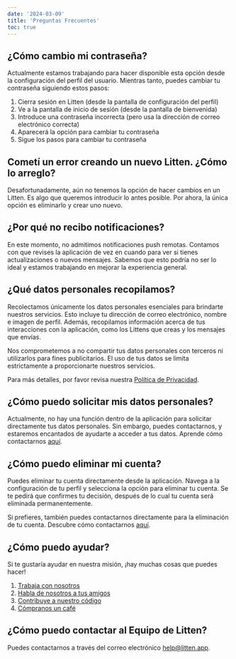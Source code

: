 ```yaml
---
date: '2024-03-09'
title: 'Preguntas Frecuentes'
toc: true
---
```


## ¿Cómo cambio mi contraseña?

Actualmente estamos trabajando para hacer disponible esta opción desde la
configuración del perfil del usuario. Mientras tanto, puedes cambiar tu
contraseña siguiendo estos pasos:

1. Cierra sesión en Litten (desde la pantalla de configuración del perfil)
1. Ve a la pantalla de inicio de sesión (desde la pantalla de bienvenida)
1. Introduce una contraseña incorrecta (pero usa la dirección de correo
   electrónico correcta)
1. Aparecerá la opción para cambiar tu contraseña
1. Sigue los pasos para cambiar tu contraseña

## Cometí un error creando un nuevo Litten. ¿Cómo lo arreglo?

Desafortunadamente, aún no tenemos la opción de hacer cambios en un Litten. Es
algo que queremos introducir lo antes posible. Por ahora, la única
opción es eliminarlo y crear uno nuevo.

## ¿Por qué no recibo notificaciones?

En este momento, no admitimos notificaciones push remotas. Contamos con que
revises la aplicación de vez en cuando para ver si tienes actualizaciones o
nuevos mensajes. Sabemos que esto podría no ser lo ideal y estamos trabajando
en mejorar la experiencia general.

## ¿Qué datos personales recopilamos?

Recolectamos únicamente los datos personales esenciales para brindarte nuestros
servicios. Esto incluye tu dirección de correo electrónico, nombre e imagen de
perfil. Además, recopilamos información acerca de tus interacciones con la
aplicación, como los Littens que creas y los mensajes que envías.

Nos comprometemos a no compartir tus datos personales con terceros ni
utilizarlos para fines publicitarios. El uso de tus datos se limita
estrictamente a proporcionarte nuestros servicios.

Para más detalles, por favor revisa nuestra [Política de Privacidad][privacy].

## ¿Cómo puedo solicitar mis datos personales?

Actualmente, no hay una función dentro de la aplicación para solicitar
directamente tus datos personales. Sin embargo, puedes contactarnos, y estaremos
encantados de ayudarte a acceder a tus datos. Aprende cómo contactarnos
[aquí](#how-can-i-contact-the-litten-team).

## ¿Cómo puedo eliminar mi cuenta?

Puedes eliminar tu cuenta directamente desde la aplicación. Navega a la
configuración de tu perfil y selecciona la opción para eliminar tu cuenta. Se te
pedirá que confirmes tu decisión, después de lo cual tu cuenta será eliminada
permanentemente.

Si prefieres, también puedes contactarnos directamente para la eliminación de tu
cuenta. Descubre cómo contactarnos [aquí](#how-can-i-contact-the-litten-team).

## ¿Cómo puedo ayudar?

Si te gustaría ayudar en nuestra misión, ¡hay muchas cosas que puedes hacer!

1. [Trabaja con nosotros][work]
1. [Habla de nosotros a tus amigos][share]
1. [Contribuye a nuestro código][code]
1. [Cómpranos un café][coffee]

## ¿Cómo puedo contactar al Equipo de Litten?

Puedes contactarnos a través del correo electrónico [help@litten.app][helpmail].

<!-- References -->

[code]: https://github.com/joaocarmo/litten-app
[coffee]: https://ko-fi.com/littenapp
[helpmail]: mailto:help@litten.app
[share]: #share
[privacy]: /privacy-policy
[work]: /join-us
